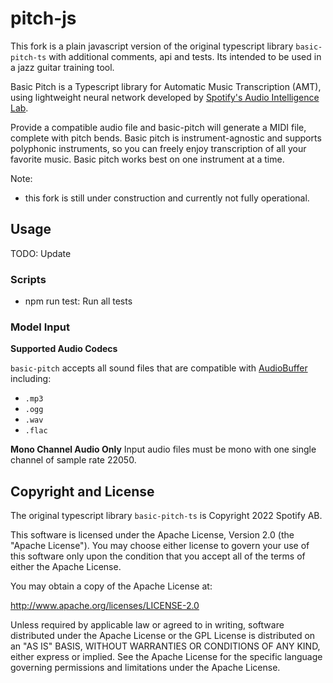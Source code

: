 # pitch-js
This fork is a plain javascript version of the original typescript library `basic-pitch-ts` with additional comments, api and tests. Its intended to be used in a jazz guitar training tool. 

Basic Pitch is a Typescript library for Automatic Music Transcription (AMT), using lightweight neural network developed by [Spotify's Audio Intelligence Lab](https://research.atspotify.com/audio-intelligence/).

Provide a compatible audio file and basic-pitch will generate a MIDI file, complete with pitch bends. Basic pitch is instrument-agnostic and supports polyphonic instruments, so you can freely enjoy transcription of all your favorite music. Basic pitch works best on one instrument at a time.

Note: 
- this fork is still under construction and currently not fully operational.  

## Usage
TODO: Update

### Scripts
- npm run test: Run all tests

### Model Input

**Supported Audio Codecs**

`basic-pitch` accepts all sound files that are compatible with [AudioBuffer](https://developer.mozilla.org/en-US/docs/Web/API/AudioBuffer) including:

- `.mp3`
- `.ogg`
- `.wav`
- `.flac`

**Mono Channel Audio Only**
Input audio files must be mono with one single channel of sample rate 22050. 

## Copyright and License
The original typescript library `basic-pitch-ts` is Copyright 2022 Spotify AB.

This software is licensed under the Apache License, Version 2.0 (the "Apache License"). You may choose either license to govern your use of this software only upon the condition that you accept all of the terms of either the Apache License.

You may obtain a copy of the Apache License at:

http://www.apache.org/licenses/LICENSE-2.0

Unless required by applicable law or agreed to in writing, software distributed under the Apache License or the GPL License is distributed on an "AS IS" BASIS, WITHOUT WARRANTIES OR CONDITIONS OF ANY KIND, either express or implied. See the Apache License for the specific language governing permissions and limitations under the Apache License.

